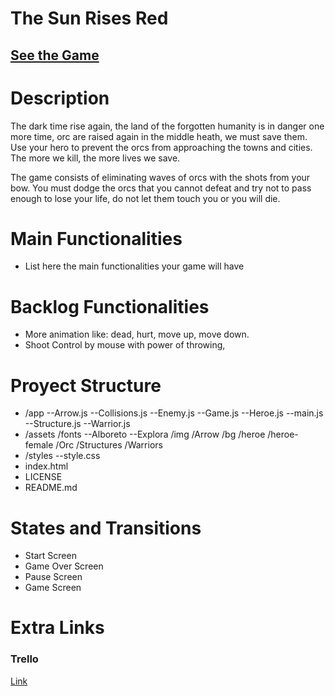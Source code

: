 # The Sun Rises Red

## [See the Game](https://jdluis.github.io/The-Sun-Rises-Red/)

# Description

The dark time rise again, the land of the forgotten humanity is in danger one more time, orc are raised again in the middle heath, we must save them.
Use your hero to prevent the orcs from approaching the towns and cities. The more we kill, the more lives we save.

The game consists of eliminating waves of orcs with the shots from your bow. You must dodge the orcs that you cannot defeat and try not to pass enough to lose your life, do not let them touch you or you will die.
# Main Functionalities

- List here the main functionalities your game will have

# Backlog Functionalities

- More animation like: dead, hurt, move up, move down.
- Shoot Control by mouse with power of throwing, 

# Proyect Structure

- /app
    --Arrow.js
    --Collisions.js
    --Enemy.js
    --Game.js
    --Heroe.js
    --main.js
    --Structure.js
    --Warrior.js
- /assets
    /fonts
        --Alboreto
        --Explora
    /img
        /Arrow
        /bg
        /heroe
        /heroe-female
        /Orc
        /Structures
        /Warriors
- /styles
    --style.css
- index.html
- LICENSE
- README.md

<!-- - One main.js to manage DOM elements, one for Game class and one for each other class.
- Recommended: Inside each file you can list the functions, clases, properties and methods you will need. -->

<!-- Example:

## main.js

- startGame()

## game.js

- Game () {
    this.player;
}
- gameLoop () {}
- checkCollisions () {}

## player.js 

- Player () {
    this.x;
    this.y;
    this.w;
    this.h;
}
- drawPlayer () {}
- movePlayer () {} -->

# States and Transitions

- Start Screen
- Game Over Screen
- Pause Screen
- Game Screen

# Extra Links

### Trello
[Link](https://trello.com/b/oIPoMt53/the-sun-rises-red-legolas)
